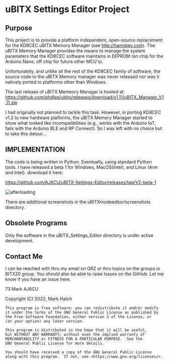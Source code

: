 # uBITX Settings Editor Project

## Purpose
This project is to provide a platform independent, open-source replacement for the KD8CEC uBITX Memory Manager (see http://hamskey.com). The uBITX Memory Manager provides the means to manage the system parameters that the KD8CEC software maintains in EEPROM (on chip for the Arduino Nano, off chip for future other MCU's).  

Unfortunately, and unlike all the rest of the KD8CEC family of software, the source code to the uBITX Memory manager was never released nor was it natively ported to platforms other than Windows. 

The last release of uBITX Memeory Manager is hosted at:
https://github.com/phdlee/ubitx/releases/download/v1.11/uBITX_Manager_V1.11.zip

I had originally not planned to tackle this task. However, in porting KD8CEC v1.2 to new hardware platforms, the uBITX Memory Manager started to show what looked like incompatibilities (e.g., works with the Arduino IoT, fails with the Arduino BLE and RP Connect). So I was left with no choice but to take this detour...

## IMPLEMENTATION
The code is being written in Python. Eventually, using standard Python tools. I have released a beta 1 for Windows, MacOS(Intel),  and Linux (Arm and Intel). download it here:

https://github.com/AJ6CU/uBITX-Settings-Editor/releases/tag/V2-beta-1


![afterloading](https://user-images.githubusercontent.com/70183884/228396270-d2e30b42-a545-4171-846f-5ddc9a842f30.JPG)


There are additional screenshots in the uBITXmodeeditor/screenshots directory.

## Obsolete Programs
Only the software in the uBITX_Settings_Editor directory is under active development. 

## Contact Me

I can be reached with thru my email on QRZ or thru topics on the groups.io BITX20 group. You should also be able to raise Issues on the GitHub. Let me know if you have an issue here.

73
Mark
AJ6CU  

Copyright (C) 2022,  Mark Hatch

    This program is free software: you can redistribute it and/or modify
    it under the terms of the GNU General Public License as published by
    the Free Software Foundation, either version 3 of the License, or
    (at your option) any later version.

    This program is distributed in the hope that it will be useful,
    but WITHOUT ANY WARRANTY; without even the implied warranty of
    MERCHANTABILITY or FITNESS FOR A PARTICULAR PURPOSE.  See the
    GNU General Public License for more details.

    You should have received a copy of the GNU General Public License
    along with this program.  If not, see <https://www.gnu.org/licenses/>.
